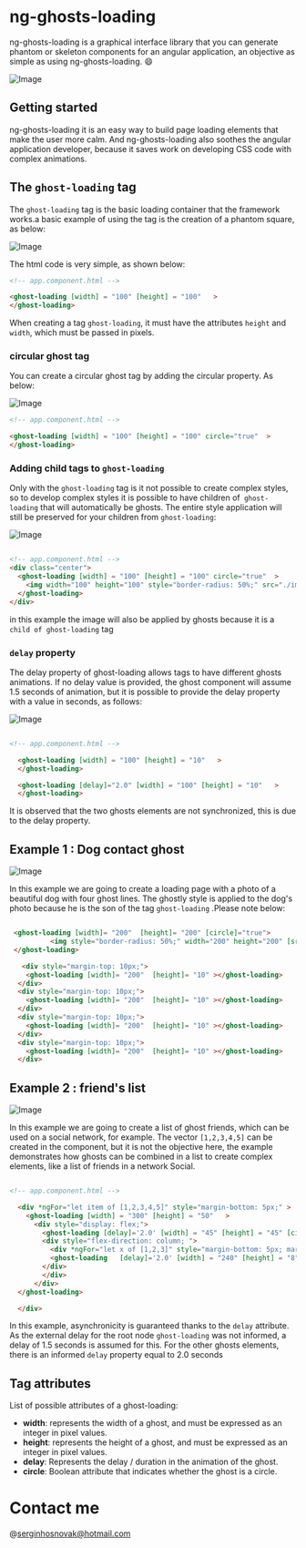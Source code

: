 # ng-ghosts-loading

ng-ghosts-loading is a graphical interface library that you can generate phantom or skeleton components for an angular application, an objective as simple as using ng-ghosts-loading. :smile:

![Image](https://github.com/SergioNoivak/ng-ghosts-loading/blob/master/src/photos/f2.gif)



## Getting started

ng-ghosts-loading it is an easy way to build page loading elements that make the user more calm.  And ng-ghosts-loading also soothes the angular application developer, because it saves work on developing CSS code with complex animations. 

## The `ghost-loading` tag

The `ghost-loading` tag is the basic loading container that the framework works.a basic example of using the tag is the creation of a phantom square, as below: 

![Image](https://github.com/SergioNoivak/ng-ghosts-loading/blob/master/src/photos/f3.gif)

The html code is very simple, as shown below: 

````html
<!-- app.component.html -->

<ghost-loading [width] = "100" [height] = "100"   >
</ghost-loading>
````

When creating a tag `ghost-loading`, it must have the attributes ``height`` and ``width``, which must be passed in pixels. 

### circular ghost tag

You can create a circular ghost tag by adding the circular property. As below:

![Image](https://github.com/SergioNoivak/ng-ghosts-loading/blob/master/src/photos/f4.gif)

````html
<!-- app.component.html -->

<ghost-loading [width] = "100" [height] = "100" circle="true"  >
</ghost-loading>

````



### Adding child tags to `ghost-loading`

Only with the `ghost-loading` tag is it not possible to create complex styles, so to develop complex styles it is possible to have children of` ghost-loading` that will automatically be ghosts. The entire style application will still be preserved for your children from ``ghost-loading``:

![Image](https://github.com/SergioNoivak/ng-ghosts-loading/blob/master/src/photos/f5.gif)

````html

<!-- app.component.html -->
<div class="center">
  <ghost-loading [width] = "100" [height] = "100" circle="true"  >
    <img width="100" height="100" style="border-radius: 50%;" src="./image.png" alt="" class="">
  </ghost-loading>
</div>

````

in this example the image will also be applied by ghosts because it is a ``child of ghost-loading`` tag

### ``delay`` property

The delay property of ghost-loading allows tags to have different ghosts animations. If no delay value is provided, the ghost component will assume 1.5 seconds of animation, but it is possible to provide the delay property with a value in seconds, as follows:

![Image](https://github.com/SergioNoivak/ng-ghosts-loading/blob/master/src/photos/f6.gif)

````html

<!-- app.component.html -->

  <ghost-loading [width] = "100" [height] = "10"   >
  </ghost-loading>

  <ghost-loading [delay]="2.0" [width] = "100" [height] = "10"   >
  </ghost-loading>

````

It is observed that the two ghosts elements are not synchronized, this is due to the delay property. 





## Example 1 : Dog contact ghost

![Image](https://github.com/SergioNoivak/ng-ghosts-loading/blob/master/src/photos/f8.gif)

In this example we are going to create a loading page with a photo of a beautiful dog with four ghost lines. The ghostly style is applied to the dog's photo because he is the son of the tag ``ghost-loading`` .Please note below:

````html

 <ghost-loading [width]= "200"  [height]= "200" [circle]="true">
          <img style="border-radius: 50%;" width="200" height="200" [src]="imgSrc" alt="" class="">
 </ghost-loading>

   <div style="margin-top: 10px;">
    <ghost-loading [width]= "200"  [height]= "10" ></ghost-loading>
  </div>
  <div style="margin-top: 10px;">
    <ghost-loading [width]= "200"  [height]= "10" ></ghost-loading>
  </div>
  <div style="margin-top: 10px;">
    <ghost-loading [width]= "200"  [height]= "10" ></ghost-loading>
  </div>
  <div style="margin-top: 10px;">
    <ghost-loading [width]= "200"  [height]= "10" ></ghost-loading>
  </div>


````



## Example 2 : friend's list

![Image](https://github.com/SergioNoivak/ng-ghosts-loading/blob/master/src/photos/f7.gif)

In this example we are going to create a list of ghost friends, which can be used on a social network, for example. The vector ``[1,2,3,4,5]`` can be created in the component, but it is not the objective here, the example demonstrates how ghosts can be combined in a list to create complex elements, like a list of friends in a network Social.

````html

<!-- app.component.html -->

  <div *ngFor="let item of [1,2,3,4,5]" style="margin-bottom: 5px;" >
    <ghost-loading [width] = "300" [height] = "50"   >
      <div style="display: flex;">
        <ghost-loading [delay]='2.0' [width] = "45" [height] = "45" [circle]="true" ></ghost-loading>
        <div style="flex-direction: column; ">
          <div *ngFor="let x of [1,2,3]" style="margin-bottom: 5px; margin-left: 10px; ">
          <ghost-loading   [delay]='2.0' [width] = "240" [height] = "8" ></ghost-loading>
        </div>
        </div>
      </div>
  </ghost-loading>

  </div>
````

In this example, asynchronicity is guaranteed thanks to the ``delay`` attribute. As the external delay for the root node ``ghost-loading`` was not informed, a delay of 1.5 seconds is assumed for this. For the other ghosts elements, there is an informed ``delay`` property equal to 2.0 seconds



## Tag attributes

List of possible attributes of a ghost-loading: 

<ul>
    <li><b>width</b>: 
represents the width of a ghost, and must be expressed as an integer in pixel values.</li>
    	<li><b>height</b>:
represents the height of a ghost, and must be expressed as an integer in pixel values.</li>
	<li><b>delay</b>:
Represents the delay / duration in the animation of the ghost.
    </li>
    <li><b>circle</b>:
Boolean attribute that indicates whether the ghost is a circle.</li>
</ul>



# Contact me 

@serginhosnovak@hotmail.com